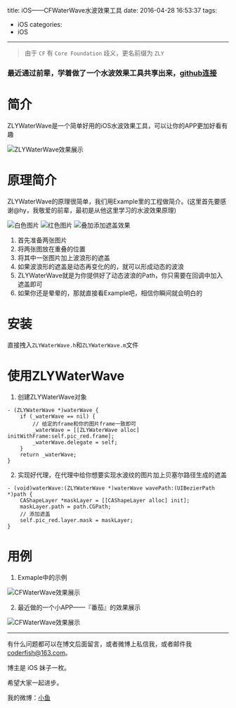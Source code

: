 title: iOS——CFWaterWave水波效果工具
date: 2016-04-28 16:53:37
tags:
  - iOS
categories:
  - iOS
---


> 由于 `CF` 有 `Core Foundation` 歧义，更名前缀为 `ZLY`

### 最近通过前辈，学着做了一个水波效果工具共享出来，[github连接](https://github.com/summertian4/CFWaterWave)


# 简介
ZLYWaterWave是一个简单好用的iOS水波效果工具，可以让你的APP更加好看有趣

![ZLYWaterWave效果展示](https://raw.githubusercontent.com/summertian4/Images/master/blog/github_CFWaterWave_show_01.gif)

# 原理简介
ZLYWaterWave的原理很简单，我们用Example里的工程做简介。(这里首先要感谢@hy，我敬爱的前辈，最初是从他这里学习的水波效果原理)

![白色图片](https://raw.githubusercontent.com/summertian4/Images/master/blog/github_CFWaterWave_pic_white.png)
![红色图片](https://raw.githubusercontent.com/summertian4/Images/master/blog/github_CFWaterWave_pic_red.png)
![叠加添加遮盖效果](https://raw.githubusercontent.com/summertian4/Images/master/blog/github_CFWaterWave_img_03.png)

1. 首先准备两张图片
2. 将两张图放在重叠的位置
3. 将其中一张图片加上波浪形的遮盖
4. 如果波浪形的遮盖是动态再变化的的，就可以形成动态的波浪
5. ZLYWaterWave就是为你提供好了动态波浪的Path，你只需要在回调中加入遮盖即可
6. 如果你还是晕晕的，那就直接看Example吧，相信你瞬间就会明白的

<!-- More -->

# 安装
直接拽入`ZLYWaterWave.h`和`ZLYWaterWave.m`文件

# 使用ZLYWaterWave
1. 创建ZLYWaterWave对象

```objc
- (ZLYWaterWave *)waterWave {
    if (_waterWave == nil) {
        // 给定的frame和你的图片frame一致即可
        _waterWave = [[ZLYWaterWave alloc] initWithFrame:self.pic_red.frame];
        _waterWave.delegate = self;
    }
    return _waterWave;
}
```

2. 实现好代理，在代理中给你想要实现水波纹的图片加上贝塞尔路径生成的遮盖

```objc
- (void)waterWave:(ZLYWaterWave *)waterWave wavePath:(UIBezierPath *)path {
    CAShapeLayer *maskLayer = [[CAShapeLayer alloc] init];
    maskLayer.path = path.CGPath;
    // 添加遮盖
    self.pic_red.layer.mask = maskLayer;
}
```

# 用例
1. Exmaple中的示例

![CFWaterWave效果展示](https://raw.githubusercontent.com/summertian4/Images/master/blog/github_CFWaterWave_show_01.gif)

2. 最近做的一个小APP——『番茄』的效果展示

![CFWaterWave效果展示](https://raw.githubusercontent.com/summertian4/Images/master/blog/github_CFWaterWave_show_02.gif)



----

有什么问题都可以在博文后面留言，或者微博上私信我，或者邮件我 <coderfish@163.com>。

博主是 iOS 妹子一枚。

希望大家一起进步。

我的微博：[小鱼](http://weibo.com/coderfish/)

